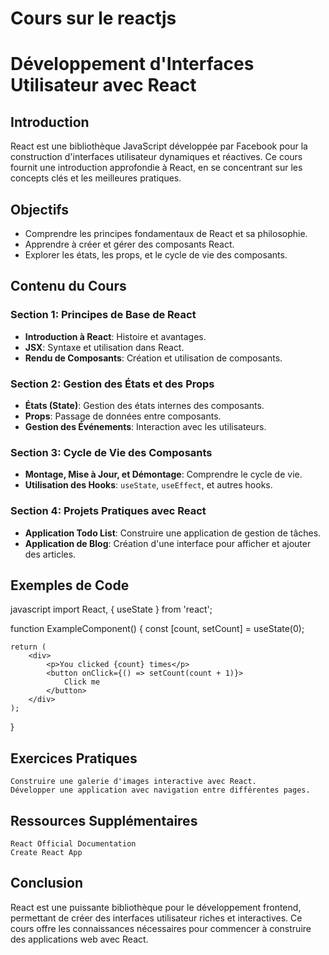 # Cours sur le reactjs
# Développement d'Interfaces Utilisateur avec React

## Introduction
React est une bibliothèque JavaScript développée par Facebook pour la construction d'interfaces utilisateur dynamiques et réactives. Ce cours fournit une introduction approfondie à React, en se concentrant sur les concepts clés et les meilleures pratiques.

## Objectifs
- Comprendre les principes fondamentaux de React et sa philosophie.
- Apprendre à créer et gérer des composants React.
- Explorer les états, les props, et le cycle de vie des composants.

## Contenu du Cours

### Section 1: Principes de Base de React
- **Introduction à React**: Histoire et avantages.
- **JSX**: Syntaxe et utilisation dans React.
- **Rendu de Composants**: Création et utilisation de composants.

### Section 2: Gestion des États et des Props
- **États (State)**: Gestion des états internes des composants.
- **Props**: Passage de données entre composants.
- **Gestion des Événements**: Interaction avec les utilisateurs.

### Section 3: Cycle de Vie des Composants
- **Montage, Mise à Jour, et Démontage**: Comprendre le cycle de vie.
- **Utilisation des Hooks**: `useState`, `useEffect`, et autres hooks.

### Section 4: Projets Pratiques avec React
- **Application Todo List**: Construire une application de gestion de tâches.
- **Application de Blog**: Création d'une interface pour afficher et ajouter des articles.

## Exemples de Code

javascript
import React, { useState } from 'react';

function ExampleComponent() {
    const [count, setCount] = useState(0);

    return (
        <div>
            <p>You clicked {count} times</p>
            <button onClick={() => setCount(count + 1)}>
                Click me
            </button>
        </div>
    );
}
## Exercices Pratiques

    Construire une galerie d'images interactive avec React.
    Développer une application avec navigation entre différentes pages.

## Ressources Supplémentaires

    React Official Documentation
    Create React App

## Conclusion

React est une puissante bibliothèque pour le développement frontend, permettant de créer des interfaces utilisateur riches et interactives. Ce cours offre les connaissances nécessaires pour commencer à construire des applications web avec React.